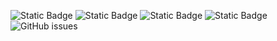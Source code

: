 ![Static Badge](https://img.shields.io/badge/blacklists-60-000000) ![Static Badge](https://img.shields.io/badge/blacklisted-2782127-cc0000) ![Static Badge](https://img.shields.io/badge/whitelisted-2245-00CC00) ![Static Badge](https://img.shields.io/badge/streaming_blacklist-28107-000000) ![GitHub issues](https://img.shields.io/github/issues/fabriziosalmi/blacklists)
